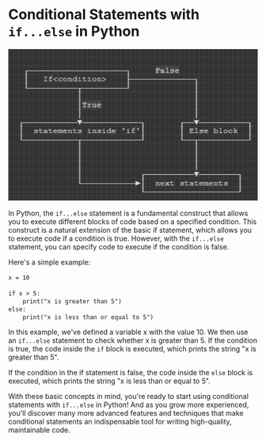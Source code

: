 # Conditional Statements with `if...else` in Python

![if_else](/img/if_else.png)

In Python, the `if...else` statement is a fundamental construct that allows you to execute different blocks of code based on a specified condition. This construct is a natural extension of the basic if statement, which allows you to execute code if a condition is true. However, with the `if...else` statement, you can specify code to execute if the condition is false.

Here's a simple example:

    x = 10

    if x > 5:
        print("x is greater than 5")
    else:
        print("x is less than or equal to 5")

In this example, we've defined a variable x with the value 10. We then use an `if...else` statement to check whether x is greater than 5. If the condition is true, the code inside the `if` block is executed, which prints the string "x is greater than 5".

If the condition in the if statement is false, the code inside the `else` block is executed, which prints the string "x is less than or equal to 5".

With these basic concepts in mind, you're ready to start using conditional statements with `if...else` in Python! And as you grow more experienced, you'll discover many more advanced features and techniques that make conditional statements an indispensable tool for writing high-quality, maintainable code.
